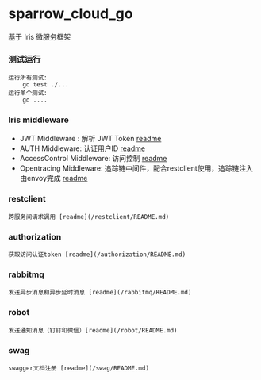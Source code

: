 # sparrow_cloud_go
基于 Iris 微服务框架

### 测试运行 ###

    运行所有测试:
        go test ./...
    运行单个测试:
        go ....

### Iris middleware ###

* JWT Middleware : 解析 JWT Token [readme](/middleware/jwt/README.md)
* AUTH Middleware: 认证用户ID   [readme](/middleware/auth/README.md)
* AccessControl Middleware: 访问控制 [readme](/middleware/accesscontrol/README.md)
* Opentracing Middleware: 追踪链中间件，配合restclient使用，追踪链注入由envoy完成 [readme](/middleware/opentracing/README.md)

### restclient ###

    跨服务间请求调用 [readme](/restclient/README.md)

### authorization ###

    获取访问认证token [readme](/authorization/README.md)

### rabbitmq ###

    发送异步消息和异步延时消息 [readme](/rabbitmq/README.md)

### robot ###

    发送通知消息（钉钉和微信）[readme](/robot/README.md)

### swag ###

    swagger文档注册 [readme](/swag/README.md)